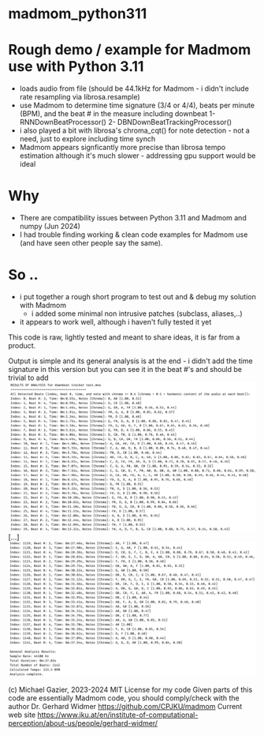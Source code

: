 # madmom_python311

# Rough demo / example for Madmom use with Python 3.11
- loads audio from file (should be 44.1kHz for Madmom - i didn't include rate resampling via librosa.resample)
- use Madmom to determine time signature (3/4 or 4/4), beats per minute (BPM), and the beat # in the measure including downbeat
   1- RNNDownBeatProcessor()
   2- DBNDownBeatTrackingProcessor()
- i also played a bit with librosa's chroma_cqt() for note detection - not a need, just to explore including time synch
- Madmom appears signficantly more precise than librosa tempo estimation although it's much slower - addressing gpu support would be ideal

# Why
- There are compatibility issues between Python 3.11 and Madmom and numpy (Jun 2024)
- I had trouble finding working & clean code examples for Madmom use (and have seen other people say the same).

# So ..
- i put together a rough short program to test out and & debug my solution with Madmom
	- i added some minimal non intrusive patches (subclass, aliases,..)
- it appears to work well, although i haven't fully tested it yet

This code is raw, lightly tested and meant to share ideas, it is far from a product.

Output is simple and its general analysis is at the end
	- i didn't add the time signature in this version but you can see it in the beat #'s and should be trivial to add
![minidemo1](https://github.com/mgazier/madmom_python311/blob/main/madmom_python311_1.jpeg)
[...]
![minidemo2](https://github.com/mgazier/madmom_python311/blob/main/madmom_python311_2.jpeg)


(c) Michael Gazier, 2023-2024 
MIT License for my code
Given parts of this code are essentially Madmom code, you should comply/check with the author Dr. Gerhard Widmer
https://github.com/CPJKU/madmom
Current web site https://www.jku.at/en/institute-of-computational-perception/about-us/people/gerhard-widmer/
